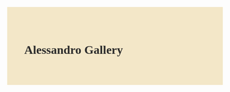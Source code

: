 <div style="background-color:#f3e7c8; padding:40px; font-family:'Garamond', serif; color:#2c2c2c; line-height:1.6;">
  
# Alessandro Gallery

</div>

